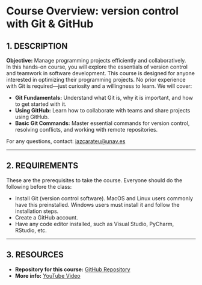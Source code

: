 # Course Overview: version control with Git & GitHub

## 1. DESCRIPTION

**Objective:** Manage programming projects efficiently and collaboratively.  
In this hands-on course, you will explore the essentials of version control and teamwork in software development. This course is designed for anyone interested in optimizing their programming projects. No prior experience with Git is required—just curiosity and a willingness to learn. We will cover:

- **Git Fundamentals:** Understand what Git is, why it is important, and how to get started with it.
- **Using GitHub:** Learn how to collaborate with teams and share projects using GitHub.
- **Basic Git Commands:** Master essential commands for version control, resolving conflicts, and working with remote repositories.

For any questions, contact: [iazcarateu@unav.es](mailto:iazcarateu@unav.es)

---

## 2. REQUIREMENTS

These are the prerequisites to take the course. Everyone should do the following before the class:

- Install Git (version control software). MacOS and Linux users commonly have this preinstalled. Windows users must install it and follow the installation steps.
- Create a GitHub account.
- Have any code editor installed, such as Visual Studio, PyCharm, RStudio, etc.

---

## 3. RESOURCES

- **Repository for this course:** [GitHub Repository](https://github.com/City-Science-Lab-Gipuzkoa/Course_Git_CSLG)
- **More info:** [YouTube Video](https://www.youtube.com/watch?v=3GymExBkKjE&t=7241s)

